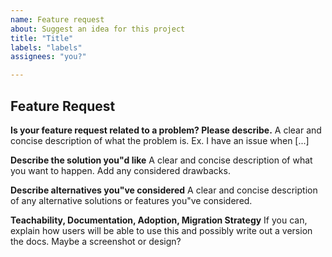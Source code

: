 ```yaml
---
name: Feature request
about: Suggest an idea for this project
title: "Title"
labels: "labels"
assignees: "you?"

---
```


## Feature Request

**Is your feature request related to a problem? Please describe.**
A clear and concise description of what the problem is. Ex. I have an issue when [...]

**Describe the solution you"d like**
A clear and concise description of what you want to happen. Add any considered drawbacks.

**Describe alternatives you"ve considered**
A clear and concise description of any alternative solutions or features you"ve considered.

**Teachability, Documentation, Adoption, Migration Strategy**
If you can, explain how users will be able to use this and possibly write out a version the docs.
Maybe a screenshot or design?
